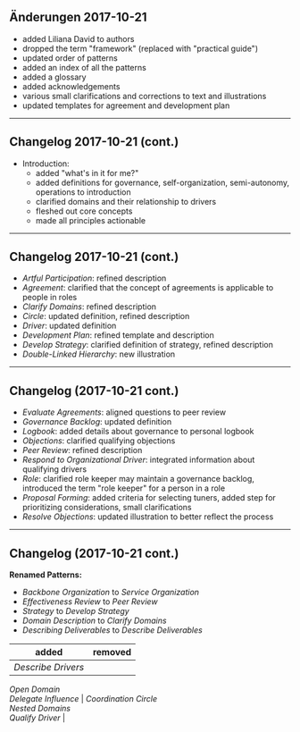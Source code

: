 ## Änderungen 2017-10-21

- added Liliana David to authors
- dropped the term "framework" (replaced with "practical guide")
- updated order of patterns
- added an index of all the patterns 
- added a glossary 
- added acknowledgements
- various small clarifications and corrections to text and illustrations
- updated templates for agreement and development plan

* * *

## Changelog 2017-10-21 (cont.)

- Introduction: 
    - added "what's in it for me?"
    - added definitions for governance, self-organization, semi-autonomy, operations to introduction
    - clarified domains and their relationship to drivers
    - fleshed out core concepts
    - made all principles actionable

* * *

## Changelog 2017-10-21 (cont.)

- *Artful Participation*: refined description
- *Agreement*: clarified that the concept of agreements is applicable to people in roles
- *Clarify Domains*: refined description
- *Circle*: updated definition, refined description
- *Driver*: updated definition
- *Development Plan*: refined template and description
- *Develop Strategy*: clarified definition of strategy, refined description
- *Double-Linked Hierarchy*: new illustration

* * *

## Changelog (2017-10-21 cont.)

- *Evaluate Agreements*: aligned questions to peer review
- *Governance Backlog*: updated definition
- *Logbook*: added details about governance to personal logbook
- *Objections*: clarified qualifying objections
- *Peer Review*: refined description
- *Respond to Organizational Driver*: integrated information about qualifying drivers
- *Role*: clarified role keeper may maintain a governance backlog, introduced the term "role keeper" for a person in a role
- *Proposal Forming*: added criteria for selecting tuners, added step for prioritizing considerations, small clarifications
- *Resolve Objections*: updated illustration to better reflect the process

* * *

## Changelog (2017-10-21 cont.)

**Renamed Patterns:**

- *Backbone Organization* to *Service Organization*
- *Effectiveness Review* to *Peer Review*
- *Strategy* to *Develop Strategy*
- *Domain Description* to *Clarify Domains*
- *Describing Deliverables* to *Describe Deliverables*

| added                                                           | removed                                                           |
| --------------------------------------------------------------- | ----------------------------------------------------------------- |
| _Describe Drivers_  
_Open Domain_  
_Delegate Influence_ | _Coordination Circle_  
_Nested Domains_  
_Qualify Driver_ |